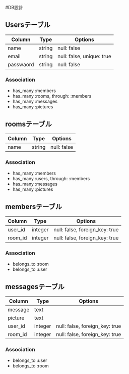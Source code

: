 #DB設計

## Usersテーブル

|Column|Type|Options|
|------|----|-------|
|name|string|null: false|
|email|string|null: false, unique: true|
|passwaord|string|null: false|

### Association
- has_many :members
- has_many :rooms, through: :members
- has_many :messages 
- has_many :pictures


## roomsテーブル

|Column|Type|Options|
|------|----|-------|
|name|string|null: false|

### Association
- has_many :members
- has_many :users, through: :members
- has_many :messages
- has_many :pictures



## membersテーブル

|Column|Type|Options|
|------|----|-------|
|user_id|integer|null: false, foreign_key: true|
|room_id|integer|null: false, foreign_key: true|

### Association
- belongs_to :room
- belongs_to :user


## messagesテーブル

|Column|Type|Options|
|------|----|-------|
|message|text|
|picture|text|
|user_id|integer|null: false, foreign_key: true|
|room_id|integer|null: false, foreign_key: true|

### Association
- belongs_to :user
- belongs_to :room
